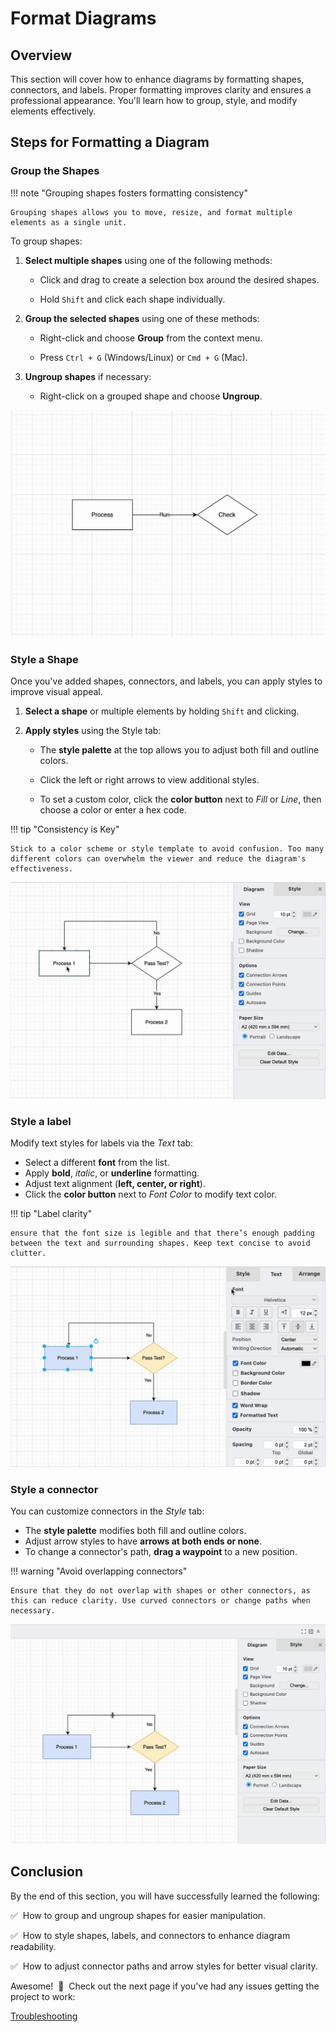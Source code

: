 # Format Diagrams

## Overview

This section will cover how to enhance diagrams by formatting shapes, connectors, and labels. Proper formatting improves clarity and ensures a professional appearance. You'll learn how to group, style, and modify elements effectively.

## Steps for Formatting a Diagram

### Group the Shapes

!!! note "Grouping shapes fosters formatting consistency"

    Grouping shapes allows you to move, resize, and format multiple elements as a single unit.

To group shapes:

1. **Select multiple shapes** using one of the following methods:

    - Click and drag to create a selection box around the desired shapes.

    - Hold `Shift` and click each shape individually.

2. **Group the selected shapes** using one of these methods:

    - Right-click and choose **Group** from the context menu.

    - Press `Ctrl + G` (Windows/Linux) or `Cmd + G` (Mac).

3. **Ungroup shapes** if necessary:

    - Right-click on a grouped shape and choose **Ungroup**.

![Group shapes](assets/format-diagrams/group-shapes.gif "How to group shapes together")

### Style a Shape

Once you've added shapes, connectors, and labels, you can apply styles to improve visual appeal.

1. **Select a shape** or multiple elements by holding `Shift` and clicking.

2. **Apply styles** using the Style tab:

    - The **style palette** at the top allows you to adjust both fill and outline colors.

    - Click the left or right arrows to view additional styles.

    - To set a custom color, click the **color button** next to *Fill* or *Line*, then choose a color or enter a hex code.

!!! tip "Consistency is Key"

    Stick to a color scheme or style template to avoid confusion. Too many different colors can overwhelm the viewer and reduce the diagram's effectiveness.

![Style shapes](assets/format-diagrams/style-shapes.gif "How to style shapes")

### Style a label

Modify text styles for labels via the *Text* tab:

- Select a different **font** from the list.
- Apply **bold**, *italic*, or **underline** formatting.
- Adjust text alignment (**left, center, or right**).
- Click the **color button** next to *Font Color* to modify text color.

!!! tip "Label clarity"

    ensure that the font size is legible and that there’s enough padding between the text and surrounding shapes. Keep text concise to avoid clutter.

![Style labels](assets/format-diagrams/style-text.gif "How to style labels")

### Style a connector

You can customize connectors in the *Style* tab:

- The **style palette** modifies both fill and outline colors.
- Adjust arrow styles to have **arrows at both ends or none**.
- To change a connector's path, **drag a waypoint** to a new position.

!!! warning "Avoid overlapping connectors"

    Ensure that they do not overlap with shapes or other connectors, as this can reduce clarity. Use curved connectors or change paths when necessary.

![Style connectors](assets/format-diagrams/change-path.gif "How to style connectors")

## Conclusion

By the end of this section, you will have successfully learned the following:

:white_check_mark:&nbsp; How to group and ungroup shapes for easier manipulation.

:white_check_mark:&nbsp; How to style shapes, labels, and connectors to enhance diagram readability.

:white_check_mark:&nbsp; How to adjust connector paths and arrow styles for better visual clarity.

Awesome! &nbsp;:tada:&nbsp; Check out the next page if you've had any issues getting the project to work:

[Troubleshooting](troubleshooting.md)